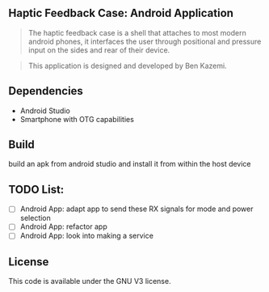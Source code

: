 ## Haptic Feedback Case: Android Application
> The haptic feedback case is a shell that attaches to most modern android phones, it interfaces the user through positional and pressure input on the sides and rear of their device.   

> This application is designed and developed by Ben Kazemi. 

## Dependencies
- Android Studio
- Smartphone with OTG capabilities 

## Build
build an apk from android studio and install it from within the host device

## TODO List:
- [ ] Android App: adapt app to send these RX signals for mode and power selection
- [ ] Android App: refactor app 
- [ ] Android App: look into making a service

## License 

This code is available under the GNU V3 license. 